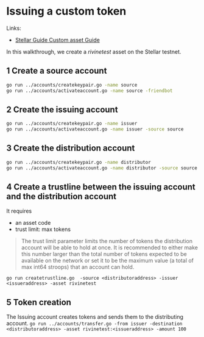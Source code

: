 # Issuing a custom token

Links:

- [Stellar Guide Custom asset Guide](https://www.stellar.org/developers/guides/walkthroughs/custom-assets.html)

In this walkthrough, we create a *rivinetest* asset on the Stellar testnet.

## 1 Create a source account

```sh
go run ../accounts/createkeypair.go -name source
go run ../accounts/activateaccount.go -name source -friendbot
```

## 2 Create the issuing account

```sh
go run ../accounts/createkeypair.go -name issuer
go run ../accounts/activateaccount.go -name issuer -source source
```

## 3 Create the distribution account

```sh
go run ../accounts/createkeypair.go -name distributor
go run ../accounts/activateaccount.go -name distributor -source source
```

## 4 Create a trustline between the issuing account and the distribution account

It requires

- an asset code
- trust limit: max tokens

> The trust limit parameter limits the number of tokens the distribution account will be able to hold at once. It is recommended to either make this number larger than the total number of tokens expected to be available on the network or set it to be the maximum value (a total of max int64 stroops) that an account can hold.

`go run createtrustline.go  -source <distributoraddress> -issuer <issueraddress> -asset rivinetest`

## 5 Token creation

The Issuing account creates tokens and sends them to the distributing account.
`go run ../accounts/transfer.go -from issuer -destination <distributoraddress> -asset rivinetest:<issueraddress> -amount 100`
